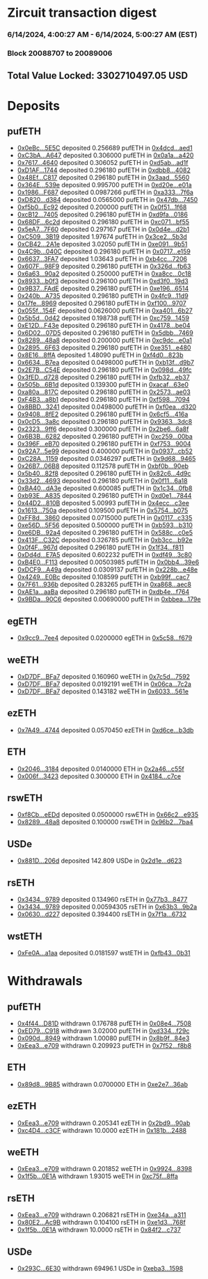 # Zircuit transaction digest
### 6/14/2024, 4:00:27 AM - 6/14/2024, 5:00:27 AM (EST)
### Block 20088707 to 20089006

## Total Value Locked: 3302710497.05 USD

# Deposits
## pufETH
- [0x0eBc...5E5C](https://etherscan.io/address/0x0eBc61CeAeE1a47aBE29b0E0EB8c2a8c2D305E5C) deposited 0.256689 pufETH in [0x4dcd...aed1](https://etherscan.io/tx/0x0eBc61CeAeE1a47aBE29b0E0EB8c2a8c2D305E5C)
- [0xC3bA...A647](https://etherscan.io/address/0xC3bAE859e478c6D80f8112C947B52F2375d9A647) deposited 0.306000 pufETH in [0x0a1a...a420](https://etherscan.io/tx/0xC3bAE859e478c6D80f8112C947B52F2375d9A647)
- [0x7617...4640](https://etherscan.io/address/0x7617409D930Ba6c56B7bA085460376ab2E244640) deposited 0.306052 pufETH in [0xd5ab...ad1f](https://etherscan.io/tx/0x7617409D930Ba6c56B7bA085460376ab2E244640)
- [0xD1AF...1744](https://etherscan.io/address/0xD1AFE5043339947335CF836F057Ce71105fB1744) deposited 0.296180 pufETH in [0xdbb8...4082](https://etherscan.io/tx/0xD1AFE5043339947335CF836F057Ce71105fB1744)
- [0x48Ef...C817](https://etherscan.io/address/0x48EfB7155b0741775aE048aB5266aF1FFa6eC817) deposited 0.296180 pufETH in [0x3aad...5560](https://etherscan.io/tx/0x48EfB7155b0741775aE048aB5266aF1FFa6eC817)
- [0x364E...539e](https://etherscan.io/address/0x364EE88f16B2d61a330f0A6645f468038c02539e) deposited 0.995700 pufETH in [0xd20e...e01a](https://etherscan.io/tx/0x364EE88f16B2d61a330f0A6645f468038c02539e)
- [0x1986...F687](https://etherscan.io/address/0x1986E9Ab3c912E40321506b33FDEEf16F157F687) deposited 0.0987266 pufETH in [0xa333...7f6a](https://etherscan.io/tx/0x1986E9Ab3c912E40321506b33FDEEf16F157F687)
- [0xD820...d384](https://etherscan.io/address/0xD8200FD036B82A4484a6B09C7f333B6AB82bd384) deposited 0.0565000 pufETH in [0x47db...7450](https://etherscan.io/tx/0xD8200FD036B82A4484a6B09C7f333B6AB82bd384)
- [0xf5b0...Ec92](https://etherscan.io/address/0xf5b0DFE3167726Cd164d74774b2cCDa79626Ec92) deposited 0.200000 pufETH in [0x0f51...1f68](https://etherscan.io/tx/0xf5b0DFE3167726Cd164d74774b2cCDa79626Ec92)
- [0xcB12...7405](https://etherscan.io/address/0xcB12736C22de9bDf037E2d5988AECa1e40447405) deposited 0.296180 pufETH in [0xd9fa...0186](https://etherscan.io/tx/0xcB12736C22de9bDf037E2d5988AECa1e40447405)
- [0x68DF...6c2d](https://etherscan.io/address/0x68DF93A6ba7505216984700b000e089aA0576c2d) deposited 0.296180 pufETH in [0xc071...bf55](https://etherscan.io/tx/0x68DF93A6ba7505216984700b000e089aA0576c2d)
- [0x5eA7...7F60](https://etherscan.io/address/0x5eA7817743566Db2e12570d3c066bb86db527F60) deposited 0.297167 pufETH in [0x0d4e...d2b1](https://etherscan.io/tx/0x5eA7817743566Db2e12570d3c066bb86db527F60)
- [0xC509...3B19](https://etherscan.io/address/0xC50970f577524fdDd2a4c84fB617ab8Db2c83B19) deposited 1.97674 pufETH in [0x3ce2...5b3d](https://etherscan.io/tx/0xC50970f577524fdDd2a4c84fB617ab8Db2c83B19)
- [0xCB42...2A1e](https://etherscan.io/address/0xCB423918E767bd50d9639A1FaCEf0F5eaDac2A1e) deposited 3.02050 pufETH in [0xe091...9b51](https://etherscan.io/tx/0xCB423918E767bd50d9639A1FaCEf0F5eaDac2A1e)
- [0x4C9b...040C](https://etherscan.io/address/0x4C9bE506591E4297ae167972cB1cFFaB41Be040C) deposited 0.296180 pufETH in [0x0717...e159](https://etherscan.io/tx/0x4C9bE506591E4297ae167972cB1cFFaB41Be040C)
- [0x6637...3FA7](https://etherscan.io/address/0x6637b4b8fc4102135340509e294beeeBf4793FA7) deposited 1.03643 pufETH in [0xb4cc...7206](https://etherscan.io/tx/0x6637b4b8fc4102135340509e294beeeBf4793FA7)
- [0x607F...98F9](https://etherscan.io/address/0x607F4945225e711815400d6e1217Ee180Db498F9) deposited 0.296180 pufETH in [0x326d...fb63](https://etherscan.io/tx/0x607F4945225e711815400d6e1217Ee180Db498F9)
- [0x6a63...90a2](https://etherscan.io/address/0x6a638244D22Fb1E19115A76Eb9FD27629c5290a2) deposited 0.250000 pufETH in [0xa8cc...0c18](https://etherscan.io/tx/0x6a638244D22Fb1E19115A76Eb9FD27629c5290a2)
- [0x8933...b0f3](https://etherscan.io/address/0x89334a570A0711dFDc68505E3Cb60c642139b0f3) deposited 0.296100 pufETH in [0xd3f0...19d3](https://etherscan.io/tx/0x89334a570A0711dFDc68505E3Cb60c642139b0f3)
- [0x9B37...FAdE](https://etherscan.io/address/0x9B37dCC912207c3e290232260bAE29a57f13FAdE) deposited 0.296180 pufETH in [0xe196...6514](https://etherscan.io/tx/0x9B37dCC912207c3e290232260bAE29a57f13FAdE)
- [0x240b...A735](https://etherscan.io/address/0x240b7BAdc57dD9eCf0b5F10019544ecD9bCAA735) deposited 0.296180 pufETH in [0x4fc9...11d9](https://etherscan.io/tx/0x240b7BAdc57dD9eCf0b5F10019544ecD9bCAA735)
- [0x17fe...8969](https://etherscan.io/address/0x17feA19e3fd5AFfa4d951c975d8aE88B41038969) deposited 0.296180 pufETH in [0xf100...9707](https://etherscan.io/tx/0x17feA19e3fd5AFfa4d951c975d8aE88B41038969)
- [0x055f...154F](https://etherscan.io/address/0x055f5E0408FCDE721989b61a65C985F90c29154F) deposited 0.0626000 pufETH in [0xa401...6b27](https://etherscan.io/tx/0x055f5E0408FCDE721989b61a65C985F90c29154F)
- [0x5b5d...0d42](https://etherscan.io/address/0x5b5d9e2872D54f83379676662907757AF3dd0d42) deposited 0.198738 pufETH in [0xc759...1459](https://etherscan.io/tx/0x5b5d9e2872D54f83379676662907757AF3dd0d42)
- [0xE12D...F43e](https://etherscan.io/address/0xE12DEc55b3eF5eD31c579A27E66bce910903F43e) deposited 0.296180 pufETH in [0x4178...be04](https://etherscan.io/tx/0xE12DEc55b3eF5eD31c579A27E66bce910903F43e)
- [0x6D02...07D5](https://etherscan.io/address/0x6D028A17E0eA06059BC644b86d02594bC87707D5) deposited 0.296180 pufETH in [0x5dbb...7469](https://etherscan.io/tx/0x6D028A17E0eA06059BC644b86d02594bC87707D5)
- [0x8289...48a8](https://etherscan.io/address/0x82891814425763E76cDD217b5003EFE9EE7548a8) deposited 0.200000 pufETH in [0xc9dc...e0a1](https://etherscan.io/tx/0x82891814425763E76cDD217b5003EFE9EE7548a8)
- [0x2895...6F63](https://etherscan.io/address/0x289583bB859f14Fc8397A0DDCdDdcb67ecF56F63) deposited 0.296180 pufETH in [0xe351...e480](https://etherscan.io/tx/0x289583bB859f14Fc8397A0DDCdDdcb67ecF56F63)
- [0x8E16...8ffA](https://etherscan.io/address/0x8E1656f574a1EC1B777F2Fdf3dC1Fa0930928ffA) deposited 1.48090 pufETH in [0xf4d0...823b](https://etherscan.io/tx/0x8E1656f574a1EC1B777F2Fdf3dC1Fa0930928ffA)
- [0x6634...B7ea](https://etherscan.io/address/0x6634AD4892292e3DE252C46Da16D063A2129B7ea) deposited 0.0498000 pufETH in [0xb13f...d9b7](https://etherscan.io/tx/0x6634AD4892292e3DE252C46Da16D063A2129B7ea)
- [0x2E7B...C54E](https://etherscan.io/address/0x2E7Baf1f557A16aCf5F55Fb95017F323986FC54E) deposited 0.296180 pufETH in [0x098d...49fc](https://etherscan.io/tx/0x2E7Baf1f557A16aCf5F55Fb95017F323986FC54E)
- [0x3fED...d728](https://etherscan.io/address/0x3fEDcD8cF190778cDe02F03B7Ad0FAdC8D52d728) deposited 0.296180 pufETH in [0xfb32...eb37](https://etherscan.io/tx/0x3fEDcD8cF190778cDe02F03B7Ad0FAdC8D52d728)
- [0x505b...6B1d](https://etherscan.io/address/0x505bb17825AC2b7e18fF1EBE39b815b9517a6B1d) deposited 0.139300 pufETH in [0xacaf...63e0](https://etherscan.io/tx/0x505bb17825AC2b7e18fF1EBE39b815b9517a6B1d)
- [0xa80a...817C](https://etherscan.io/address/0xa80aC7A04DC201A5E9E239c0771Df25F21ac817C) deposited 0.296180 pufETH in [0x2573...ae03](https://etherscan.io/tx/0xa80aC7A04DC201A5E9E239c0771Df25F21ac817C)
- [0xF4B3...a8b1](https://etherscan.io/address/0xF4B39C0636cb73B9B259227DeF6026Bb110Aa8b1) deposited 0.296180 pufETH in [0xf598...7094](https://etherscan.io/tx/0xF4B39C0636cb73B9B259227DeF6026Bb110Aa8b1)
- [0x8BBD...3241](https://etherscan.io/address/0x8BBDeb50c68c87333bd623ED93bba73df7cF3241) deposited 0.0498000 pufETH in [0xf0ea...d320](https://etherscan.io/tx/0x8BBDeb50c68c87333bd623ED93bba73df7cF3241)
- [0x9408...8fE2](https://etherscan.io/address/0x940841A5735eC9efA1EE667bC7eb9D1c81F38fE2) deposited 0.296180 pufETH in [0x6cf5...416a](https://etherscan.io/tx/0x940841A5735eC9efA1EE667bC7eb9D1c81F38fE2)
- [0x0cD5...3a8c](https://etherscan.io/address/0x0cD5C3F895ab6A7a64fdaC81f99C5Df69A763a8c) deposited 0.296180 pufETH in [0x9363...3dc8](https://etherscan.io/tx/0x0cD5C3F895ab6A7a64fdaC81f99C5Df69A763a8c)
- [0x2323...9ff6](https://etherscan.io/address/0x2323c3D99a9574E174Ee24420E59BFdF86589ff6) deposited 0.300000 pufETH in [0x2be6...6a8f](https://etherscan.io/tx/0x2323c3D99a9574E174Ee24420E59BFdF86589ff6)
- [0x6B3B...6282](https://etherscan.io/address/0x6B3B713B52cE3caE0aDBcC6bc007db5F57c66282) deposited 0.296180 pufETH in [0xc259...00ba](https://etherscan.io/tx/0x6B3B713B52cE3caE0aDBcC6bc007db5F57c66282)
- [0x396F...eB70](https://etherscan.io/address/0x396F04bA18FE98349522125D41edD8E8F586eB70) deposited 0.296180 pufETH in [0xf753...9004](https://etherscan.io/tx/0x396F04bA18FE98349522125D41edD8E8F586eB70)
- [0x92A7...5e99](https://etherscan.io/address/0x92A72F6A0DfA97D4D3214Bd00AcB08E9C10B5e99) deposited 0.400000 pufETH in [0x0937...cb52](https://etherscan.io/tx/0x92A72F6A0DfA97D4D3214Bd00AcB08E9C10B5e99)
- [0xC28A...1159](https://etherscan.io/address/0xC28A8141aEb50C9aeC531A08B0AFCA5Cdb311159) deposited 0.0346297 pufETH in [0x9d68...9465](https://etherscan.io/tx/0xC28A8141aEb50C9aeC531A08B0AFCA5Cdb311159)
- [0x26B7...06B8](https://etherscan.io/address/0x26B7E7D4deADC3Dd7484002e938Bd4B0398206B8) deposited 0.112578 pufETH in [0xbf0b...90eb](https://etherscan.io/tx/0x26B7E7D4deADC3Dd7484002e938Bd4B0398206B8)
- [0x5b40...82f8](https://etherscan.io/address/0x5b409F27d342C8cf613b983e4390009B9b7e82f8) deposited 0.296180 pufETH in [0x82c6...4d9c](https://etherscan.io/tx/0x5b409F27d342C8cf613b983e4390009B9b7e82f8)
- [0x33d2...4693](https://etherscan.io/address/0x33d249677c13352860Cc1A4C8893Bf38D7704693) deposited 0.296180 pufETH in [0x0f11...6a18](https://etherscan.io/tx/0x33d249677c13352860Cc1A4C8893Bf38D7704693)
- [0xBA40...dA3e](https://etherscan.io/address/0xBA40C88D15241da565eC7027C2452AD90B5AdA3e) deposited 0.600085 pufETH in [0x1c34...0fb8](https://etherscan.io/tx/0xBA40C88D15241da565eC7027C2452AD90B5AdA3e)
- [0xb93E...A835](https://etherscan.io/address/0xb93E93147AC4441d849010E5dC746eB40381A835) deposited 0.296180 pufETH in [0xd0e1...7844](https://etherscan.io/tx/0xb93E93147AC4441d849010E5dC746eB40381A835)
- [0x44D2...810B](https://etherscan.io/address/0x44D20D2c2Dd23A1F5d357ED2BbfBE9cF536D810B) deposited 5.00993 pufETH in [0x4ecc...c3ee](https://etherscan.io/tx/0x44D20D2c2Dd23A1F5d357ED2BbfBE9cF536D810B)
- [0x1613...750a](https://etherscan.io/address/0x1613ed3d6cbDDC51d9C362b9232E4451FC27750a) deposited 0.109500 pufETH in [0x5754...b075](https://etherscan.io/tx/0x1613ed3d6cbDDC51d9C362b9232E4451FC27750a)
- [0xFF8d...3860](https://etherscan.io/address/0xFF8d070393402248D37aCEEA39d1AE187Cbc3860) deposited 0.0715000 pufETH in [0x0117...c335](https://etherscan.io/tx/0xFF8d070393402248D37aCEEA39d1AE187Cbc3860)
- [0xe56D...5F56](https://etherscan.io/address/0xe56D4397E492a5Ce2867E30c5547F312C1c25F56) deposited 0.500000 pufETH in [0xb593...b310](https://etherscan.io/tx/0xe56D4397E492a5Ce2867E30c5547F312C1c25F56)
- [0xe6DB...92a4](https://etherscan.io/address/0xe6DB1f6e85Af02F70E1dFE4556569D970dF692a4) deposited 0.296180 pufETH in [0x588c...c0e5](https://etherscan.io/tx/0xe6DB1f6e85Af02F70E1dFE4556569D970dF692a4)
- [0x413F...C32C](https://etherscan.io/address/0x413FDa162E9994470666a9FB15FBe6005ECAC32C) deposited 0.326785 pufETH in [0xb3cc...b92e](https://etherscan.io/tx/0x413FDa162E9994470666a9FB15FBe6005ECAC32C)
- [0x0f4F...967d](https://etherscan.io/address/0x0f4F6a7272EC8a95bbdfE45DB77b230E0387967d) deposited 0.296180 pufETH in [0x1f34...f811](https://etherscan.io/tx/0x0f4F6a7272EC8a95bbdfE45DB77b230E0387967d)
- [0xDd4d...E7A5](https://etherscan.io/address/0xDd4d3a2271F55064D8a68cd111b8Fe4Fa2AAE7A5) deposited 0.602232 pufETH in [0xdf49...3c80](https://etherscan.io/tx/0xDd4d3a2271F55064D8a68cd111b8Fe4Fa2AAE7A5)
- [0xB4E0...F113](https://etherscan.io/address/0xB4E042Df7C4e8eC5599afEb05BDeC5a6C39CF113) deposited 0.00503985 pufETH in [0x0bb4...39e6](https://etherscan.io/tx/0xB4E042Df7C4e8eC5599afEb05BDeC5a6C39CF113)
- [0xDCF9...A49a](https://etherscan.io/address/0xDCF9225b0aFa7144dEe78B07028CAe0E89deA49a) deposited 0.0309137 pufETH in [0x228b...e48e](https://etherscan.io/tx/0xDCF9225b0aFa7144dEe78B07028CAe0E89deA49a)
- [0x4249...E0Bc](https://etherscan.io/address/0x424978Cb7F42Bc8EC47904133b68B8ff15f6E0Bc) deposited 0.108599 pufETH in [0xb99f...cac7](https://etherscan.io/tx/0x424978Cb7F42Bc8EC47904133b68B8ff15f6E0Bc)
- [0x7F61...936b](https://etherscan.io/address/0x7F61C64D92C5E44031837826DC0e082954Af936b) deposited 0.283265 pufETH in [0xa868...aec8](https://etherscan.io/tx/0x7F61C64D92C5E44031837826DC0e082954Af936b)
- [0xAE1a...aaBa](https://etherscan.io/address/0xAE1aD7aDb256297828b067132c71c54c65DcaaBa) deposited 0.296180 pufETH in [0xdb4e...f764](https://etherscan.io/tx/0xAE1aD7aDb256297828b067132c71c54c65DcaaBa)
- [0x9BDa...90C6](https://etherscan.io/address/0x9BDad99bdeC2C7b861Fef6595131148370Ce90C6) deposited 0.00690000 pufETH in [0xbbea...179e](https://etherscan.io/tx/0x9BDad99bdeC2C7b861Fef6595131148370Ce90C6)
## egETH
- [0x9cc9...7ee4](https://etherscan.io/address/0x9cc971572C712284829e72Af37e626b2a16E7ee4) deposited 0.0200000 egETH in [0x5c58...f679](https://etherscan.io/tx/0x9cc971572C712284829e72Af37e626b2a16E7ee4)
## weETH
- [0xD7DF...BFa7](https://etherscan.io/address/0xD7DF7E085214743530afF339aFC420c7c720BFa7) deposited 0.160960 weETH in [0x7c5d...7592](https://etherscan.io/tx/0xD7DF7E085214743530afF339aFC420c7c720BFa7)
- [0xD7DF...BFa7](https://etherscan.io/address/0xD7DF7E085214743530afF339aFC420c7c720BFa7) deposited 0.0192191 weETH in [0x06ca...7c2a](https://etherscan.io/tx/0xD7DF7E085214743530afF339aFC420c7c720BFa7)
- [0xD7DF...BFa7](https://etherscan.io/address/0xD7DF7E085214743530afF339aFC420c7c720BFa7) deposited 0.143182 weETH in [0x6033...561e](https://etherscan.io/tx/0xD7DF7E085214743530afF339aFC420c7c720BFa7)
## ezETH
- [0x7A49...4744](https://etherscan.io/address/0x7A493Be5c2ce014cD049Bf178a1ac0Db1B434744) deposited 0.0570450 ezETH in [0xd6ce...b3db](https://etherscan.io/tx/0x7A493Be5c2ce014cD049Bf178a1ac0Db1B434744)
## ETH
- [0x2046...3184](https://etherscan.io/address/0x204633bB25aDF588D72360b5d874E301208d3184) deposited 0.0140000 ETH in [0x2a46...c55f](https://etherscan.io/tx/0x204633bB25aDF588D72360b5d874E301208d3184)
- [0x006f...3423](https://etherscan.io/address/0x006fBb8a8AEB9982B54EC213A675A19B121b3423) deposited 0.300000 ETH in [0x4184...c7ce](https://etherscan.io/tx/0x006fBb8a8AEB9982B54EC213A675A19B121b3423)
## rswETH
- [0xf8Cb...eEDd](https://etherscan.io/address/0xf8CbEdb2514337176E8ed6ad7E8b3683E544eEDd) deposited 0.0500000 rswETH in [0x66c2...e935](https://etherscan.io/tx/0xf8CbEdb2514337176E8ed6ad7E8b3683E544eEDd)
- [0x8289...48a8](https://etherscan.io/address/0x82891814425763E76cDD217b5003EFE9EE7548a8) deposited 0.100000 rswETH in [0x96b2...7ba4](https://etherscan.io/tx/0x82891814425763E76cDD217b5003EFE9EE7548a8)
## USDe
- [0x881D...206d](https://etherscan.io/address/0x881D36D4ce17262B98e17e3CadE2e0457970206d) deposited 142.809 USDe in [0x2d1e...d623](https://etherscan.io/tx/0x881D36D4ce17262B98e17e3CadE2e0457970206d)
## rsETH
- [0x3434...9789](https://etherscan.io/address/0x34349c5569e7B846c3558961552D2202760A9789) deposited 0.134960 rsETH in [0x77b3...8477](https://etherscan.io/tx/0x34349c5569e7B846c3558961552D2202760A9789)
- [0x3434...9789](https://etherscan.io/address/0x34349c5569e7B846c3558961552D2202760A9789) deposited 0.00594305 rsETH in [0x63b3...9b2a](https://etherscan.io/tx/0x34349c5569e7B846c3558961552D2202760A9789)
- [0x0630...d227](https://etherscan.io/address/0x0630717c9c6baEAbd2b0852e09dF08FEbAcCd227) deposited 0.394400 rsETH in [0x7f1a...6732](https://etherscan.io/tx/0x0630717c9c6baEAbd2b0852e09dF08FEbAcCd227)
## wstETH
- [0xFe0A...a1aa](https://etherscan.io/address/0xFe0A7e2e50BeDfc2a05A534993bD58C72D4aa1aa) deposited 0.0181597 wstETH in [0xfb43...0b31](https://etherscan.io/tx/0xFe0A7e2e50BeDfc2a05A534993bD58C72D4aa1aa)
# Withdrawals
## pufETH
- [0x4f44...D81D](https://etherscan.io/address/0x4f44Aa0Dd405C37b65C9FF66c06E58cEFbC2D81D) withdrawn 0.176788 pufETH in [0x08e4...7508](https://etherscan.io/tx/0x4f44Aa0Dd405C37b65C9FF66c06E58cEFbC2D81D)
- [0xED79...C918](https://etherscan.io/address/0xED7998eF608D3011461C5457C13200e319aDC918) withdrawn 3.02000 pufETH in [0xd334...f29c](https://etherscan.io/tx/0xED7998eF608D3011461C5457C13200e319aDC918)
- [0x090d...8949](https://etherscan.io/address/0x090dCF0E96A99CDe12cbbd0811AB3b03152F8949) withdrawn 1.00080 pufETH in [0x8b9f...84e3](https://etherscan.io/tx/0x090dCF0E96A99CDe12cbbd0811AB3b03152F8949)
- [0xEea3...e709](https://etherscan.io/address/0xEea3Ab8D5C364C3F5a3D60b22F8642C98640e709) withdrawn 0.209923 pufETH in [0x7f52...f8b8](https://etherscan.io/tx/0xEea3Ab8D5C364C3F5a3D60b22F8642C98640e709)
## ETH
- [0x89d8...9B85](https://etherscan.io/address/0x89d8912a632ba65fA9870e77228Ea94aE3d89B85) withdrawn 0.0700000 ETH in [0xe2e7...36ab](https://etherscan.io/tx/0x89d8912a632ba65fA9870e77228Ea94aE3d89B85)
## ezETH
- [0xEea3...e709](https://etherscan.io/address/0xEea3Ab8D5C364C3F5a3D60b22F8642C98640e709) withdrawn 0.205341 ezETH in [0x2bd9...90ab](https://etherscan.io/tx/0xEea3Ab8D5C364C3F5a3D60b22F8642C98640e709)
- [0xc4D4...c3CF](https://etherscan.io/address/0xc4D4F4a519C1bdE562e0883dA2d3d1Ce382ac3CF) withdrawn 10.0000 ezETH in [0x181b...2488](https://etherscan.io/tx/0xc4D4F4a519C1bdE562e0883dA2d3d1Ce382ac3CF)
## weETH
- [0xEea3...e709](https://etherscan.io/address/0xEea3Ab8D5C364C3F5a3D60b22F8642C98640e709) withdrawn 0.201852 weETH in [0x9924...8398](https://etherscan.io/tx/0xEea3Ab8D5C364C3F5a3D60b22F8642C98640e709)
- [0x1f5b...0E1A](https://etherscan.io/address/0x1f5bE3C931deb102A9E2c489c8abD074A6450E1A) withdrawn 1.93015 weETH in [0xc75f...8ffa](https://etherscan.io/tx/0x1f5bE3C931deb102A9E2c489c8abD074A6450E1A)
## rsETH
- [0xEea3...e709](https://etherscan.io/address/0xEea3Ab8D5C364C3F5a3D60b22F8642C98640e709) withdrawn 0.206821 rsETH in [0xe34a...a311](https://etherscan.io/tx/0xEea3Ab8D5C364C3F5a3D60b22F8642C98640e709)
- [0x80E2...Ac9B](https://etherscan.io/address/0x80E26bF8797E4B4150D5fa9928e702613F04Ac9B) withdrawn 0.104100 rsETH in [0xe1d3...768f](https://etherscan.io/tx/0x80E26bF8797E4B4150D5fa9928e702613F04Ac9B)
- [0x1f5b...0E1A](https://etherscan.io/address/0x1f5bE3C931deb102A9E2c489c8abD074A6450E1A) withdrawn 10.0000 rsETH in [0x84f2...c737](https://etherscan.io/tx/0x1f5bE3C931deb102A9E2c489c8abD074A6450E1A)
## USDe
- [0x293C...6E30](https://etherscan.io/address/0x293C6937D8D82e05B01335F7B33FBA0c8e256E30) withdrawn 69496.1 USDe in [0xeba3...1598](https://etherscan.io/tx/0x293C6937D8D82e05B01335F7B33FBA0c8e256E30)
